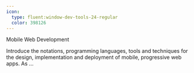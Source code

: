 ```yaml
---
icon:
  type: fluent:window-dev-tools-24-regular
  color: 398126
---
```

Mobile Web Development

Introduce the notations, programming languages, tools and techniques for the design, implementation and deployment of mobile, progressive web apps. As ... 
